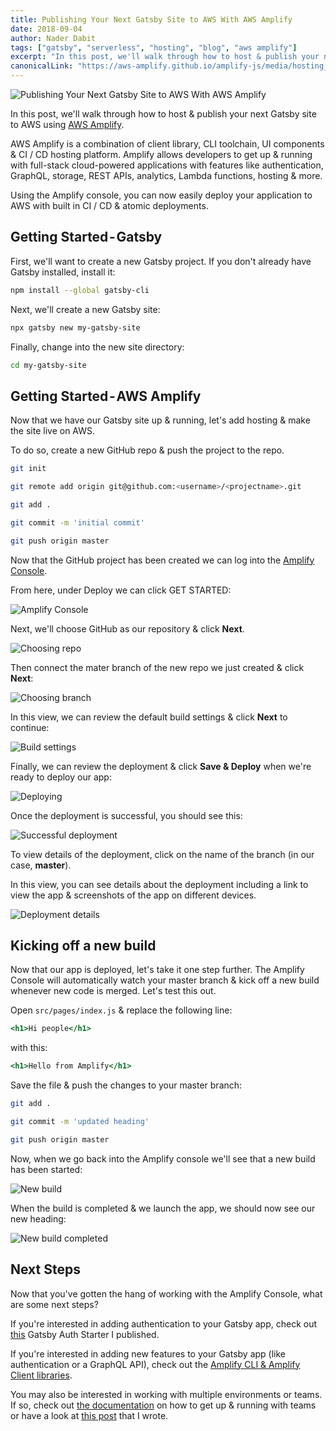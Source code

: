 ```yaml
---
title: Publishing Your Next Gatsby Site to AWS With AWS Amplify
date: 2018-09-04
author: Nader Dabit
tags: ["gatsby", "serverless", "hosting", "blog", "aws amplify"]
excerpt: "In this post, we'll walk through how to host & publish your next Gatsby site to AWS"
canonicalLink: "https://aws-amplify.github.io/amplify-js/media/hosting_guide"
---
```


![Publishing Your Next Gatsby Site to AWS With AWS Amplify](images/gatsbyaws.jpeg)

In this post, we'll walk through how to host & publish your next Gatsby site to AWS using [AWS Amplify](https://aws-amplify.github.io/).

AWS Amplify is a combination of client library, CLI toolchain, UI components & CI / CD hosting platform. Amplify allows developers to get up & running with full-stack cloud-powered applications with features like authentication, GraphQL, storage, REST APIs, analytics, Lambda functions, hosting & more.

Using the Amplify console, you can now easily deploy your application to AWS with built in CI / CD & atomic deployments.

## Getting Started - Gatsby

First, we'll want to create a new Gatsby project. If you don't already have Gatsby installed, install it:

```sh
npm install --global gatsby-cli
```

Next, we'll create a new Gatsby site:

```sh
npx gatsby new my-gatsby-site
```

Finally, change into the new site directory:

```sh
cd my-gatsby-site
```

## Getting Started - AWS Amplify

Now that we have our Gatsby site up & running, let's add hosting & make the site live on AWS.

To do so, create a new GitHub repo & push the project to the repo.

```sh
git init

git remote add origin git@github.com:<username>/<projectname>.git

git add .

git commit -m 'initial commit'

git push origin master
```

Now that the GitHub project has been created we can log into the [Amplify Console](https://console.aws.amazon.com/amplify/home).

From here, under Deploy we can click GET STARTED:

![Amplify Console](images/amplify1.png)

Next, we'll choose GitHub as our repository & click **Next**.

![Choosing repo](images/amplify2.png)

Then connect the mater branch of the new repo we just created & click **Next**:

![Choosing branch](images/amplify3.png)

In this view, we can review the default build settings & click **Next** to continue:

![Build settings](images/amplify4.png)

Finally, we can review the deployment & click **Save & Deploy** when we're ready to deploy our app:

![Deploying](images/amplify5.png)

Once the deployment is successful, you should see this:

![Successful deployment](images/amplify6.png)

To view details of the deployment, click on the name of the branch (in our case, **master**).

In this view, you can see details about the deployment including a link to view the app & screenshots of the app on different devices.

![Deployment details](images/amplify7.png)

## Kicking off a new build

Now that our app is deployed, let's take it one step further. The Amplify Console will automatically watch your master branch & kick off a new build whenever new code is merged. Let's test this out.

Open `src/pages/index.js` & replace the following line:

```jsx
<h1>Hi people</h1>
```

with this:

```jsx
<h1>Hello from Amplify</h1>
```

Save the file & push the changes to your master branch:

```sh
git add .

git commit -m 'updated heading'

git push origin master
```

Now, when we go back into the Amplify console we'll see that a new build has been started:

![New build](images/amplify8.png)

When the build is completed & we launch the app, we should now see our new heading:

![New build completed](images/amplify9.png)

## Next Steps

Now that you've gotten the hang of working with the Amplify Console, what are some next steps?

If you're interested in adding authentication to your Gatsby app, check out [this](https://github.com/dabit3/gatsby-auth-starter-aws-amplify) Gatsby Auth Starter I published.

If you're interested in adding new features to your Gatsby app (like authentication or a GraphQL API), check out the [Amplify CLI & Amplify Client libraries](https://aws-amplify.github.io/).

You may also be interested in working with multiple environments or teams. If so, check out [the documentation](https://aws-amplify.github.io/docs/cli/multienv?sdk=js) on how to get up & running with teams or have a look at [this post](https://read.acloud.guru/multiple-serverless-environments-with-aws-amplify-344759e1be08) that I wrote.
